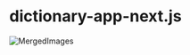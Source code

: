 # dictionary-app-next.js
![MergedImages](https://github.com/cRED-f/dictionary-app-next.js/assets/127311493/c8c31cc9-9af9-49b0-98f1-2ee3237921d8)

